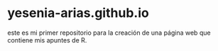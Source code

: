# yesenia-arias.github.io
este es mi primer repositorio para la creación de una página web que contiene mis apuntes de R.
